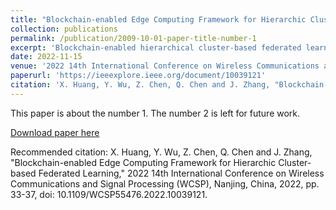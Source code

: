 ```yaml
---
title: "Blockchain-enabled Edge Computing Framework for Hierarchic Cluster-based Federated Learning"
collection: publications
permalink: /publication/2009-10-01-paper-title-number-1
excerpt: 'Blockchain-enabled hierarchical cluster-based federated learning framework that improves the accuracy of the global model by implementing hierarchical aggregation based on user cosine similarity and verifies the local model gradient using blockchain technology to ensure the credibility of the local model.'
date: 2022-11-15
venue: '2022 14th International Conference on Wireless Communications and Signal Processing (WCSP)'
paperurl: 'https://ieeexplore.ieee.org/document/10039121'
citation: 'X. Huang, Y. Wu, Z. Chen, Q. Chen and J. Zhang, "Blockchain-enabled Edge Computing Framework for Hierarchic Cluster-based Federated Learning," 2022 14th International Conference on Wireless Communications and Signal Processing (WCSP), Nanjing, China, 2022, pp. 33-37, doi: 10.1109/WCSP55476.2022.10039121.'
---
```

This paper is about the number 1. The number 2 is left for future work.

[Download paper here](http://hanghangwin.github.io/files/BHCFL.pdf)

Recommended citation: X. Huang, Y. Wu, Z. Chen, Q. Chen and J. Zhang, "Blockchain-enabled Edge Computing Framework for Hierarchic Cluster-based Federated Learning," 2022 14th International Conference on Wireless Communications and Signal Processing (WCSP), Nanjing, China, 2022, pp. 33-37, doi: 10.1109/WCSP55476.2022.10039121.
